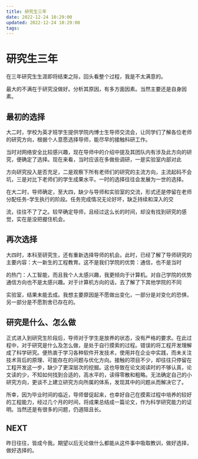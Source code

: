 ```yaml
---
title: 研究生三年
date: 2022-12-24 10:29:00
updated: 2022-12-24 10:29:00
tags:
---
```

# 研究生三年

在三年研究生生涯即将结束之际，回头看整个过程，我是不太满意的。

最大的不满在于研究没做好。分析其原因，有多方面因素。当然主要还是自身因素。

## 最初的选择

大二时，学校为英才班学生提供学院内博士生导师交流会，让同学们了解各位老师的研究方向，根据个人意愿选择导师，能尽早的接触科研工作。

当时对网络安全比较感兴趣，现在导师中的介绍中提及其团队内有涉及此方向的研究，便确定了选择。现在来看，当时应该在多做些调研，一是实验室内部对此

方向研究投入是否充足，二是观察下所有老师们的研究的主流方向，主流起码不会坑，三是对比下老师们的学生成果水平。一时的选择往往会发展为一世的选择。

在大二时，导师确定，至大四，缺少与导师和实验室的交流，形式还是停留在老师分配任务-学生执行的阶段。任务完成情况无论好坏，缺乏持续和深入的交

流，往往不了了之。较早确定导师，且经过这么长的时间，却没有找到研究的感觉，实在是没把握住机会。

## 再次选择

大四时，本科至研究生，还有重新选择导师的机会。此时，已经了解了导师研究的主要内容：大一新生的工程教育。这不是我们学院的优势：通信，也不是当时

的热门：人工智能，而且我个人太感兴趣，我更倾向于计算机。对自己学院的优势通信方向也不是太感兴趣。对于计算机方向的话，去了解了下其他学院的不同

实验室，结果未能去成。我想主要原因是不愿做出变化，一部分是对变化的恐惧，另一部分是不愿割舍已存在的。

## 研究是什么、怎么做

正式进入到研究生阶段后，导师对于学生是放养的状态，没有严格的要求。在此过程中，对于研究是什么及怎么做，是处于自行摸索的过程。错误的将工程开发理解成了科学研究。便热衷于学习各种软件开发技术，使用并在企业中实践，而未关注技术背后的原理、可能存在的问题与优化方向。接触的项目不少，却往往只停留在工程开发这一步，缺少了更深层次的挖掘。这也导致在论文阅读时的不够认真，论文读的少，不知如何找到合适的，高水平的，读得零散和粗略。无法确定自己的小研究方向，更谈不上建立研究方向所属的体系，发现其中的问题从而解决它了。

所幸，因为毕业时间的临近，导师督促起来，也幸好自己在摸索过程中培养的较好的工程能力，经过几个月的时间，将成果总结成一篇论文，作为科学研究能力的证明。当然还是有很多的问题，仍道阻且长。

## NEXT

昨日往往，皆成今我。期望以后无论做什么都能从这件事中吸取教训，做好选择，做好选择的。